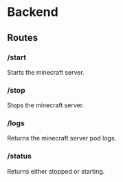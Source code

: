 # Backend

## Routes

### /start
Starts the minecraft server.

### /stop
Stops the minecraft server.

### /logs
Returns the minecraft server pod logs.

### /status
Returns either stopped or starting.
